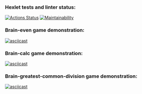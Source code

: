 ### Hexlet tests and linter status:
[![Actions Status](https://github.com/ExpCoderWeb/fullstack-javascript-project-44/actions/workflows/hexlet-check.yml/badge.svg)](https://github.com/ExpCoderWeb/fullstack-javascript-project-44/actions)
[![Maintainability](https://api.codeclimate.com/v1/badges/1435ab71ff829b6e2f62/maintainability)](https://codeclimate.com/github/ExpCoderWeb/fullstack-javascript-project-44/maintainability)

### Brain-even game demonstration:
[![asciicast](https://asciinema.org/a/qVuXo7G8qm4w4Ns7luyucoxuP.svg)](https://asciinema.org/a/qVuXo7G8qm4w4Ns7luyucoxuP)

### Brain-calc game demonstration:
[![asciicast](https://asciinema.org/a/fT9GxtYnE3hbb9QCPKHfjZF3A.svg)](https://asciinema.org/a/fT9GxtYnE3hbb9QCPKHfjZF3A)

### Brain-greatest-common-division game demonstration:
[![asciicast](https://asciinema.org/a/y6aWw8kBte6mWKlfr0YIQun6t.svg)](https://asciinema.org/a/y6aWw8kBte6mWKlfr0YIQun6t)